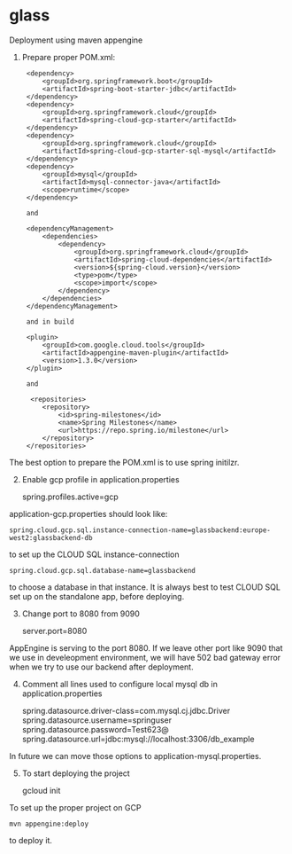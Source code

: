 # glass

Deployment using maven appengine
1. Prepare proper POM.xml:

        <dependency>
            <groupId>org.springframework.boot</groupId>
            <artifactId>spring-boot-starter-jdbc</artifactId>
        </dependency>
        <dependency>
            <groupId>org.springframework.cloud</groupId>
            <artifactId>spring-cloud-gcp-starter</artifactId>
        </dependency>
        <dependency>
            <groupId>org.springframework.cloud</groupId>
            <artifactId>spring-cloud-gcp-starter-sql-mysql</artifactId>
        </dependency>
        <dependency>
            <groupId>mysql</groupId>
            <artifactId>mysql-connector-java</artifactId>
            <scope>runtime</scope>
        </dependency>
        
        and
        
        <dependencyManagement>
            <dependencies>
                <dependency>
                    <groupId>org.springframework.cloud</groupId>
                    <artifactId>spring-cloud-dependencies</artifactId>
                    <version>${spring-cloud.version}</version>
                    <type>pom</type>
                    <scope>import</scope>
                </dependency>
            </dependencies>
        </dependencyManagement>
        
        and in build
        
        <plugin>
            <groupId>com.google.cloud.tools</groupId>
            <artifactId>appengine-maven-plugin</artifactId>
            <version>1.3.0</version>
        </plugin>
        
        and
        
         <repositories>
            <repository>
                <id>spring-milestones</id>
                <name>Spring Milestones</name>
                <url>https://repo.spring.io/milestone</url>
            </repository>
        </repositories>
        
The best option to prepare the POM.xml is to use spring initilzr.

2. Enable gcp profile in application.properties

    spring.profiles.active=gcp
    
application-gcp.properties should look like:

    spring.cloud.gcp.sql.instance-connection-name=glassbackend:europe-west2:glassbackend-db
    
to set up the CLOUD SQL instance-connection
    
    spring.cloud.gcp.sql.database-name=glassbackend
    
to choose a database in that instance.
It is always best to test CLOUD SQL set up on the standalone app, before deploying.

3. Change port to 8080 from 9090

    server.port=8080

AppEngine is serving to the port 8080. If we leave other port like 9090 that we use in develeopment environment,
we will have 502 bad gateway error when we try to use our backend after deployment.

4. Comment all lines used to configure local mysql db in application.properties

    spring.datasource.driver-class=com.mysql.cj.jdbc.Driver
    spring.datasource.username=springuser
    spring.datasource.password=Test623@
    spring.datasource.url=jdbc:mysql://localhost:3306/db_example
    
In future we can move those options to application-mysql.properties.
    
5. To start deploying the project

    gcloud init

To set up the proper project on GCP

    mvn appengine:deploy

to deploy it.

